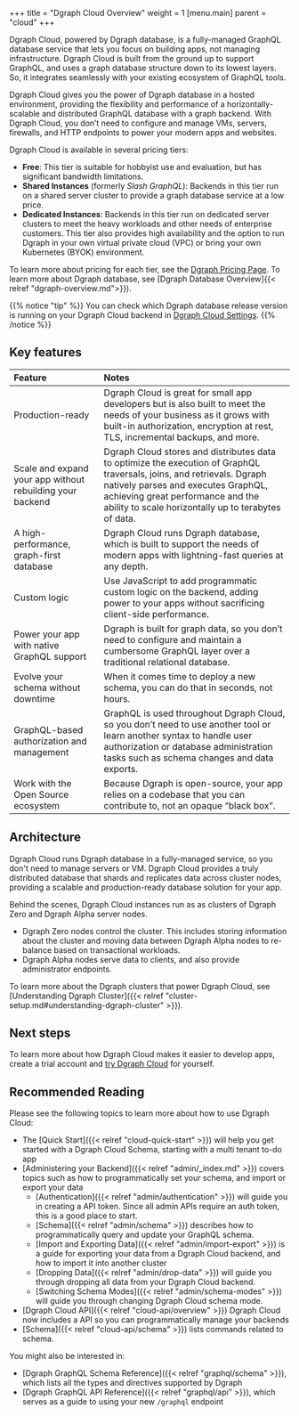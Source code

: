 +++
title = "Dgraph Cloud Overview"
weight = 1
[menu.main]
    parent = "cloud"
+++

Dgraph Cloud, powered by Dgraph database, is a fully-managed GraphQL database
service that lets you focus on building apps, not managing infrastructure. Dgraph
Cloud is built from the ground up to support GraphQL, and uses a graph database
structure down to its lowest layers. So, it integrates seamlessly with your
existing ecosystem of GraphQL tools.

Dgraph Cloud gives you the power of Dgraph database in a hosted environment,
providing the flexibility and performance of a horizontally-scalable and
distributed GraphQL database with a graph backend. With Dgraph Cloud, you
don’t need to configure and manage VMs, servers, firewalls, and HTTP endpoints
to power your modern apps and websites.

Dgraph Cloud is available in several pricing tiers:

* **Free**: This tier is suitable for hobbyist use and evaluation, but has significant bandwidth limitations.
* **Shared Instances** (formerly *Slash GraphQL*): Backends in this tier run on a shared server cluster to provide a graph database service at a low price.
* **Dedicated Instances**: Backends in this tier run on dedicated server clusters to meet the heavy workloads and other needs of enterprise customers. This tier also provides high availability and the option to run Dgraph in your own virtual private cloud (VPC) or bring your own Kubernetes (BYOK) environment.

To learn more about pricing for each tier, see the [Dgraph Pricing Page](https://dgraph.io/pricing).
To learn more about Dgraph database, see [Dgraph Database Overview]{{< relref "dgraph-overview.md">}}).

{{% notice "tip" %}}
You can check which Dgraph database release version is running on your Dgraph Cloud backend in [Dgraph Cloud Settings](https://cloud.dgraph.io/_/settings).
{{% /notice %}}

## Key features

| Feature        | Notes     |
| :------------- | :------------- |
| Production-ready | Dgraph Cloud is great for small app developers but is also built to meet the needs of your business as it grows with built-in authorization, encryption at rest, TLS, incremental backups, and more. |
| Scale and expand your app without rebuilding your backend | Dgraph Cloud stores and distributes data to optimize the execution of GraphQL traversals, joins, and retrievals. Dgraph natively parses and executes GraphQL, achieving great performance and the ability to scale horizontally up to terabytes of data. |
| A high-performance, graph-first database | Dgraph Cloud runs Dgraph database, which is built to support the needs of modern apps with lightning-fast queries at any depth. |
| Custom logic | Use JavaScript to add programmatic custom logic on the backend, adding power to your apps without sacrificing client-side performance. |
| Power your app with native GraphQL support | Dgraph is built for graph data, so you don’t need to configure and maintain a cumbersome GraphQL layer over a traditional relational database. |
| Evolve your schema without downtime | When it comes time to deploy a new schema, you can do that in seconds, not hours. |
| GraphQL-based authorization and management | GraphQL is used throughout Dgraph Cloud, so you don’t need to use another tool or learn another syntax to handle user authorization or database administration tasks such as schema changes and data exports. |
| Work with the Open Source ecosystem | Because Dgraph is open-source, your app relies on a codebase that you can contribute to, not an opaque “black box”. |

## Architecture

Dgraph Cloud runs Dgraph database in a fully-managed service, so you don't need
to manage servers or VM. Dgraph Cloud provides a truly distributed database that shards and
replicates data across cluster nodes, providing a scalable and production-ready
database solution for your app.

Behind the scenes, Dgraph Cloud instances run as as clusters of Dgraph Zero and
Dgraph Alpha server nodes.

*  Dgraph Zero nodes control the cluster. This includes storing information
   about the cluster and moving data between Dgraph Alpha nodes to re-balance
   based on transactional workloads.
*  Dgraph Alpha nodes serve data to clients, and also provide administrator
   endpoints.

To learn more about the Dgraph clusters that power Dgraph Cloud, see
[Understanding Dgraph Cluster]({{< relref "cluster-setup.md#understanding-dgraph-cluster" >}}).

## Next steps

To learn more about how Dgraph Cloud makes it easier to develop apps, create a
trial account and [try Dgraph Cloud](https://cloud.dgraph.io) for yourself.

## Recommended Reading

Please see the following topics to learn more about how to use Dgraph Cloud:

- The [Quick Start]({{< relref "cloud-quick-start" >}}) will help you get started with a Dgraph Cloud Schema, starting with a multi tenant to-do app
- [Administering your Backend]({{< relref "admin/_index.md" >}}) covers topics such as how to programmatically set your schema, and import or export your data
  - [Authentication]({{< relref "admin/authentication" >}}) will guide you in creating a API token. Since all admin APIs require an auth token, this is a good place to start.
  - [Schema]({{< relref "admin/schema" >}}) describes how to programmatically query and update your GraphQL schema.
  - [Import and Exporting Data]({{< relref "admin/import-export" >}}) is a guide for exporting your data from a Dgraph Cloud backend, and how to import it into another cluster
  - [Dropping Data]({{< relref "admin/drop-data" >}}) will guide you through dropping all data from your Dgraph Cloud backend.
  - [Switching Schema Modes]({{< relref "admin/schema-modes" >}}) will guide you through changing Dgraph Cloud schema mode.
- [Dgraph Cloud API]({{< relref "cloud-api/overview" >}}) Dgraph Cloud now includes a API so you can programmatically manage your backends
- [Schema]({{< relref "cloud-api/schema" >}}) lists commands related to schema.


You might also be interested in:

- [Dgraph GraphQL Schema Reference]({{< relref "graphql/schema" >}}), which lists all the types and directives supported by Dgraph
- [Dgraph GraphQL API Reference]({{< relref "graphql/api" >}}), which serves as a guide to using your new `/graphql` endpoint
